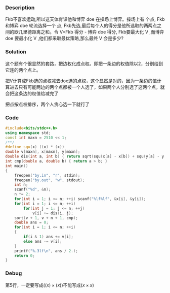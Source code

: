 ### Description

Fkb不喜欢运动,所以这天体育课他和博弈 doe 在操场上博弈。操场上有 个点, Fkb 和博弈 doe 轮流选择一个
点, Fkb先选,最后每个人的得分是他所选取的两两点之间的欧几里德距离之和。令 V=Fkb 得分 - 博弈 doe 得分, Fkb要最大化 V ,而博弈 doe 要最小化 V ,他们都采取最优策略,那么最终 V 会是多少?

### Solution

这个题有个很显然的套路，把边权化成点权。即把一条边的权值除以2，分别给到它连的两个点上。

把V计算成Fkb选的点权减去doe选的点权，这个显然是对的，因为一条边的值计算进去只有可能两边的两个点都被一个人选了，如果两个人分别选了这两个点，就会把这条边的权值给减完了

把点按点权排序，两个人贪心选一下就行了

### Code

```cpp
#include<bits/stdc++.h>
using namespace std;
const int maxn = 2510 << 1;
/**/
#define squ(x) ((x) * (x))
double v[maxn], x[maxn], y[maxn];
double dis(int a, int b) { return sqrt(squ(x[a] - x[b]) + squ(y[a] - y[b])); }
int cmp(double a, double b) { return a > b; }
int main()
{
	freopen("by.in", "r", stdin);
	freopen("by.out", "w", stdout);
	int n;
	scanf("%d", &n);
	n *= 2;
	for(int i = 1; i <= n; ++i) scanf("%lf%lf", &x[i], &y[i]);
	for(int i = 1; i <= n; ++i)
		for(int j = 1; j <= n; ++j)
			v[i] += dis(i, j);
	sort(v + 1, v + n + 1, cmp);
	double ans = 0;
	for(int i = 1; i <= n; ++i)
	{
		if(i & 1) ans += v[i];
		else ans -= v[i];
	}
	printf("%.3lf\n", ans / 2.);
	return 0;
}
```

### Debug

第5行，一定要写成$((x) \times (x))$不能写成$(x \times x)$

